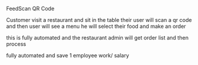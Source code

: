 FeedScan QR Code

Customer visit a restaurant and sit in the table their user will scan a qr code and then user will see a menu he will select their food and make an order 

this is fully automated and the restaurant admin will get order list and then process

fully automated and save 1 employee work/ salary

